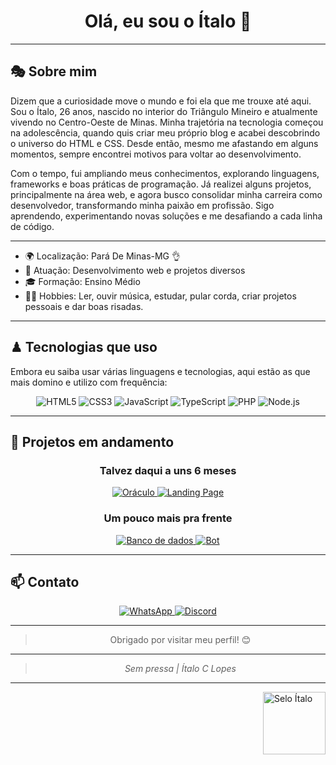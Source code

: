 
<h1 align="center">Olá, eu sou o Ítalo 👋</h1>

---

## 🎭 Sobre mim

Dizem que a curiosidade move o mundo e foi ela que me trouxe até aqui. Sou o Ítalo, 26 anos, nascido no interior do Triângulo Mineiro e atualmente vivendo no Centro-Oeste de Minas. Minha trajetória na tecnologia começou na adolescência, quando quis criar meu próprio blog e acabei descobrindo o universo do HTML e CSS. Desde então, mesmo me afastando em alguns momentos, sempre encontrei motivos para voltar ao desenvolvimento.

Com o tempo, fui ampliando meus conhecimentos, explorando linguagens, frameworks e boas práticas de programação. Já realizei alguns projetos, principalmente na área web, e agora busco consolidar minha carreira como desenvolvedor, transformando minha paixão em profissão. Sigo aprendendo, experimentando novas soluções e me desafiando a cada linha de código.

---

- 🌍 Localização: Pará De Minas-MG 👌
- 💼 Atuação: Desenvolvimento web e projetos diversos
- 🎓 Formação: Ensino Médio
- 🐱‍👓 Hobbies: Ler, ouvir música, estudar, pular corda, criar projetos pessoais e dar boas risadas.

---

## ♟ Tecnologias que uso
Embora eu saiba usar várias linguagens e tecnologias, aqui estão as que mais domino e utilizo com frequência:
<div align="center">
  <img alt="HTML5" src="https://img.shields.io/badge/HTML5-E34F26?style=for-the-badge&logo=html5&logoColor=white" />
  <img alt="CSS3" src="https://img.shields.io/badge/CSS3-1572B6?style=for-the-badge&logo=css3&logoColor=white" />
  <img alt="JavaScript" src="https://img.shields.io/badge/JavaScript-F7DF1E?style=for-the-badge&logo=javascript&logoColor=black" />
  <img alt="TypeScript" src="https://img.shields.io/badge/TypeScript-3178C6?style=for-the-badge&logo=typescript&logoColor=white" />
  <img alt="PHP" src="https://img.shields.io/badge/PHP-777BB4?style=for-the-badge&logo=php&logoColor=white" />
  <img alt="Node.js" src="https://img.shields.io/badge/Node.js-339933?style=for-the-badge&logo=node.js&logoColor=white" />
</div>

---

## 🚩 Projetos em andamento

<div align="center">

### Talvez daqui a uns 6 meses
  <a href="https://github.com/italo-547/">
    <img src="https://img.shields.io/badge/🧩_Oráculo-Em_breve-4A90E2?style=for-the-badge" alt="Oráculo">
  </a>
  <a href="https://github.com/italo-547/">
    <img src="https://img.shields.io/badge/🎨_Landing--Page-Em_breve-6B8F71?style=for-the-badge" alt="Landing Page">
  </a>

  ### Um pouco mais pra frente
  <a href="https://github.com/italo-547/">
    <img src="https://img.shields.io/badge/🎲_Banco_de_dados-Em_breve-F5EBDD?style=for-the-badge" alt="Banco de dados">
  </a>
  <a href="https://github.com/italo-547/">
    <img src="https://img.shields.io/badge/🤖_Bot-Em_breve-3c3c3c?style=for-the-badge" alt="Bot">
  </a>
</div>

---

## 📫 Contato

<div align="center">
<a href="https://wa.me/5537991004685">
<img alt="WhatsApp" src="https://img.shields.io/badge/WhatsApp-25D366?style=for-the-badge&logo=whatsapp&logoColor=white" />
</a>
  
<a href="https://discord.com/users/1412612063133438044">
<img alt="Discord" src="https://img.shields.io/badge/Discord-5865F2?style=for-the-badge&logo=discord&logoColor=white" />
</a>
</div>

---

<blockquote align="center">
  Obrigado por visitar meu perfil! 😊
</blockquote>

---

<blockquote align="center"><i>Sem pressa | Ítalo C Lopes</i></blockquote>

---

<img align="right" alt="Selo Ítalo" src="galeria/selo.italo.png" width="100" height="100">
